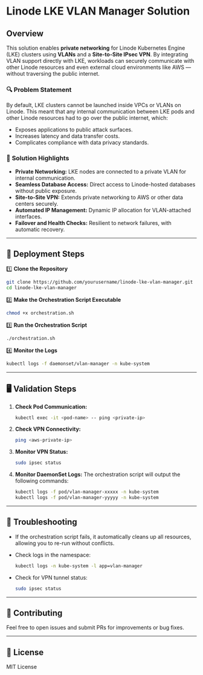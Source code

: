 # Linode LKE VLAN Manager Solution

## Overview

This solution enables **private networking** for Linode Kubernetes Engine (LKE) clusters using **VLANs** and a **Site-to-Site IPsec VPN**. By integrating VLAN support directly with LKE, workloads can securely communicate with other Linode resources and even external cloud environments like AWS — without traversing the public internet.

### 🔍 **Problem Statement**

By default, LKE clusters cannot be launched inside VPCs or VLANs on Linode. This meant that any internal communication between LKE pods and other Linode resources had to go over the public internet, which:

* Exposes applications to public attack surfaces.
* Increases latency and data transfer costs.
* Complicates compliance with data privacy standards.

### 🚀 **Solution Highlights**

* **Private Networking:** LKE nodes are connected to a private VLAN for internal communication.
* **Seamless Database Access:** Direct access to Linode-hosted databases without public exposure.
* **Site-to-Site VPN:** Extends private networking to AWS or other data centers securely.
* **Automated IP Management:** Dynamic IP allocation for VLAN-attached interfaces.
* **Failover and Health Checks:** Resilient to network failures, with automatic recovery.

---

## 📌 **Deployment Steps**

1️⃣ **Clone the Repository**

```bash
git clone https://github.com/yourusername/linode-lke-vlan-manager.git
cd linode-lke-vlan-manager
```

2️⃣ **Make the Orchestration Script Executable**

```bash
chmod +x orchestration.sh
```

3️⃣ **Run the Orchestration Script**

```bash
./orchestration.sh
```

4️⃣ **Monitor the Logs**

```bash
kubectl logs -f daemonset/vlan-manager -n kube-system
```

---

## 🖥️ **Validation Steps**

1. **Check Pod Communication:**

   ```bash
   kubectl exec -it <pod-name> -- ping <private-ip>
   ```

2. **Check VPN Connectivity:**

   ```bash
   ping <aws-private-ip>
   ```

3. **Monitor VPN Status:**

   ```bash
   sudo ipsec status
   ```

4. **Monitor DaemonSet Logs:**
   The orchestration script will output the following commands:

   ```bash
   kubectl logs -f pod/vlan-manager-xxxxx -n kube-system
   kubectl logs -f pod/vlan-manager-yyyyy -n kube-system
   ```

---

## 🔄 **Troubleshooting**

* If the orchestration script fails, it automatically cleans up all resources, allowing you to re-run without conflicts.
* Check logs in the namespace:

  ```bash
  kubectl logs -n kube-system -l app=vlan-manager
  ```
* Check for VPN tunnel status:

  ```bash
  sudo ipsec status
  ```

---

## 🤝 **Contributing**

Feel free to open issues and submit PRs for improvements or bug fixes.

---

## 📄 **License**

MIT License
